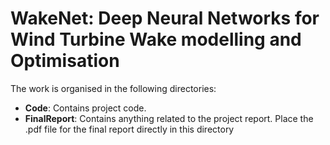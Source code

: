 WakeNet: Deep Neural Networks for Wind Turbine Wake modelling and Optimisation
=================================

The work is organised in the following directories:

- **Code**: Contains project code.
- **FinalReport**: Contains anything related to the project report. Place the .pdf file for the final report directly in this directory

